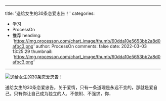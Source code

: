 
---
title: '送给女生的30条恋爱忠告！'
categories: 
 - 学习
 - ProcessOn
 - 推荐
headimg: 'https://img.processon.com/chart_image/thumb/60dda10e5653bb2a8d0afbc3.png'
author: ProcessOn
comments: false
date: 2022-03-03 13:25:29
thumbnail: 'https://img.processon.com/chart_image/thumb/60dda10e5653bb2a8d0afbc3.png'
---

<div>   
<img class="thumb" alt="送给女生的30条恋爱忠告！" src="https://img.processon.com/chart_image/thumb/60dda10e5653bb2a8d0afbc3.png" referrerpolicy="no-referrer">
<p>送给女生的30条恋爱忠告，关于爱情，只有一条道理是永远不变的，那就是爱自己。只有你让自己成为独立的人，不依附、不强求，你..</p>  
</div>
            